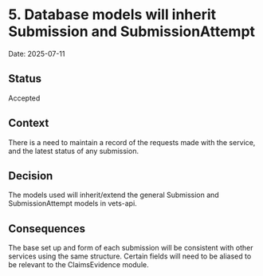 # 5. Database models will inherit Submission and SubmissionAttempt

Date: 2025-07-11

## Status

Accepted

## Context

There is a need to maintain a record of the requests made with the service, and the latest status of any submission.

## Decision

The models used will inherit/extend the general Submission and SubmissionAttempt models in vets-api.

## Consequences

The base set up and form of each submission will be consistent with other services using the same structure. Certain fields will need to be aliased to be relevant to the ClaimsEvidence module.
